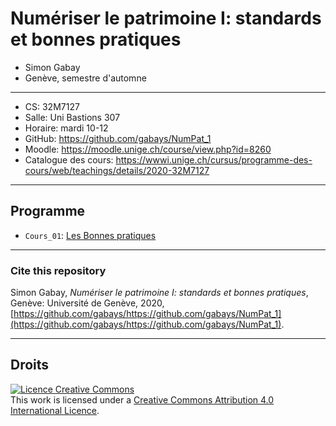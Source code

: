 # Numériser le patrimoine I: standards et bonnes pratiques

* Simon Gabay
* Genève, semestre d'automne

---
* CS: 32M7127
* Salle: Uni Bastions  307
* Horaire: mardi 10-12
* GitHub: https://github.com/gabays/NumPat_1
* Moodle: https://moodle.unige.ch/course/view.php?id=8260
* Catalogue des cours: https://wwwi.unige.ch/cursus/programme-des-cours/web/teachings/details/2020-32M7127

---
## Programme

* `Cours_01`: [Les Bonnes pratiques](https://github.com/gabays/NumPat_1/tree/master/NumPat_1_1)

---
### Cite this repository

Simon Gabay, _Numériser le patrimoine I: standards et bonnes pratiques_, Genève: Université de Genève, 2020, [https://github.com/gabays/https://github.com/gabays/NumPat_1](https://github.com/gabays/https://github.com/gabays/NumPat_1).

---
## Droits

<a rel="license" href="http://creativecommons.org/licenses/by-sa/4.0/"><img alt="Licence Creative Commons" style="border-width:0" src="https://i.creativecommons.org/l/by-sa/4.0/88x31.png" /></a><br />This work is licensed under a <a rel="license" href="http://creativecommons.org/licenses/by-sa/4.0/">Creative Commons Attribution 4.0 International Licence</a>.

